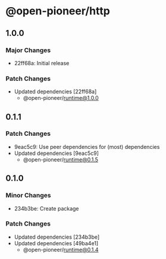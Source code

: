 # @open-pioneer/http

## 1.0.0

### Major Changes

-   22ff68a: Initial release

### Patch Changes

-   Updated dependencies [22ff68a]
    -   @open-pioneer/runtime@1.0.0

## 0.1.1

### Patch Changes

-   9eac5c9: Use peer dependencies for (most) dependencies
-   Updated dependencies [9eac5c9]
    -   @open-pioneer/runtime@0.1.5

## 0.1.0

### Minor Changes

-   234b3be: Create package

### Patch Changes

-   Updated dependencies [234b3be]
-   Updated dependencies [49ba4e1]
    -   @open-pioneer/runtime@0.1.4
